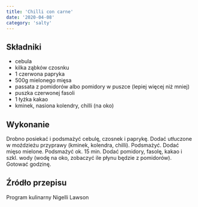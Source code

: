 ```yaml
---
title: 'Chilli con carne'
date: '2020-04-08'
category: 'salty'
---
```


## Składniki

- cebula
- kilka ząbków czosnku
- 1 czerwona papryka
- 500g mielonego mięsa
- passata z pomidorów albo pomidory w puszce (lepiej więcej niż mniej)
- puszka czerwonej fasoli
- 1 łyżka kakao
- kminek, nasiona kolendry, chilli (na oko)

## Wykonanie

Drobno posiekać i podsmażyć cebulę, czosnek i paprykę. Dodać utłuczone w moździeżu przyprawy (kminek, kolendra, chilli). Podsmażyć. Dodać mięso mielone. Podsmażyć ok. 15 min. Dodać pomidory, fasolę, kakao i szkl. wody (wodę na oko, zobaczyć ile płynu będzie z pomidorów). Gotować godzinę.

## Źródło przepisu

Program kulinarny Nigelli Lawson
